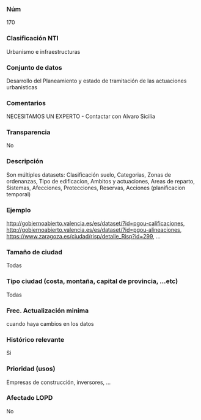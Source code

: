### Núm
170
### Clasificación NTI
Urbanismo e infraestructuras
### Conjunto de datos
Desarrollo del Planeamiento y estado de tramitación de las actuaciones urbanisticas
### Comentarios
NECESITAMOS UN EXPERTO - Contactar con Alvaro Sicilia
### Transparencia
No
### Descripción
Son múltiples datasets: Clasificación suelo, Categorias, Zonas de ordenanzas, Tipo de edificacion, Ambitos y actuaciones, Areas de reparto, Sistemas, Afecciones, Protecciones, Reservas, Acciones (planificacion temporal)
### Ejemplo
http://gobiernoabierto.valencia.es/es/dataset/?id=pgou-calificaciones, http://gobiernoabierto.valencia.es/es/dataset/?id=pgou-alineaciones, https://www.zaragoza.es/ciudad/risp/detalle_Risp?id=299, …
### Tamaño de ciudad
Todas
### Tipo ciudad (costa, montaña, capital de provincia, …etc)
Todas
### Frec. Actualización minima
cuando haya cambios en los datos
### Histórico relevante
Si
### Prioridad (usos)
Empresas de construcción, inversores, …
### Afectado LOPD
No
